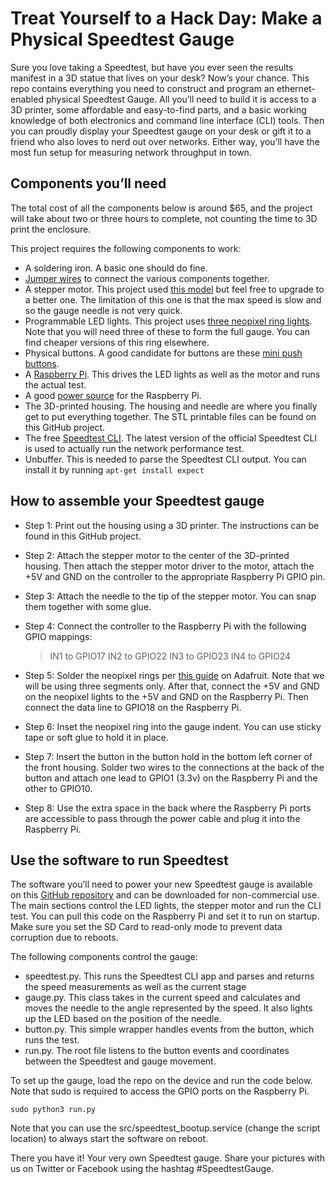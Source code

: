# Treat Yourself to a Hack Day: Make a Physical Speedtest Gauge

Sure you love taking a Speedtest, but have you ever seen the results manifest in a 3D statue that lives on your desk? Now’s your chance. This repo contains everything you need to construct and program an ethernet-enabled physical Speedtest Gauge. All you’ll need to build it is access to a 3D printer, some affordable and easy-to-find parts, and a basic working knowledge of both electronics and command line interface (CLI) tools. Then you can proudly display your Speedtest gauge on your desk or gift it to a friend who also loves to nerd out over networks. Either way, you’ll have the most fun setup for measuring network throughput in town.


## Components you’ll need
The total cost of all the components below is around $65, and the project will take about two or three hours to complete, not counting the time to 3D print the enclosure. 

This project requires the following components to work:

* A soldering iron. A basic one should do fine. 
* [Jumper wires](https://smile.amazon.com/REXQualis-120pcs-Breadboard-Arduino-Raspberry/dp/B072L1XMJR) to connect the various components together.
* A stepper motor. This project used [this model](https://smile.amazon.com/ELEGOO-28BYJ-48-ULN2003-Stepper-Arduino/dp/B01CP18J4A/) but feel free to upgrade to a better one. The limitation of this one is that the max speed is slow and so the gauge needle is not very quick.
* Programmable LED lights. This project uses [three neopixel ring lights](https://www.adafruit.com/product/1768). Note that you will need three of these to form the full gauge. You can find cheaper versions of this ring elsewhere.
* Physical buttons. A good candidate for buttons are these [mini push buttons](https://smile.amazon.com/gp/product/B0752RMB7Q/). 
* A [Raspberry Pi](https://www.adafruit.com/category/105). This drives the LED lights as well as the motor and runs the actual test. 
* A good [power source](https://smile.amazon.com/Raspberry-Power-Supply-Off-Switch/dp/B083JCL6H2) for the Raspberry Pi. 
* The 3D-printed housing. The housing and needle are where you finally get to put everything together. The STL printable files can be found on this GitHub project. 
* The free [Speedtest CLI](https://www.speedtest.net/apps/cli). The latest version of the official Speedtest CLI is used to actually run the network performance test. 
* Unbuffer. This is needed to parse the Speedtest CLI output. You can install it by running ```apt-get install expect```

## How to assemble your Speedtest gauge

* Step 1: Print out the housing using a 3D printer. The instructions can be found in this GitHub project. 

* Step 2: Attach the stepper motor to the center of the 3D-printed housing. Then attach the stepper motor driver to the motor, attach the +5V and GND on the controller to the appropriate Raspberry Pi GPIO pin. 

* Step 3: Attach the needle to the tip of the stepper motor. You can snap them together with some glue. 

* Step 4: Connect the controller to the Raspberry Pi with the following GPIO mappings:

    > IN1 to GPIO17
    > IN2 to GPIO22
    > IN3 to GPIO23
    > IN4 to GPIO24

* Step 5: Solder the neopixel rings per [this guide](https://learn.adafruit.com/neopixel-60-ring-clock/circuit-diagram) on Adafruit. Note that we will be using three segments only. After that, connect the +5V and GND on the neopixel lights to the +5V and GND on the Raspberry Pi. Then connect the data line to GPIO18 on the Raspberry Pi. 

* Step 6: Inset the neopixel ring into the gauge indent. You can use sticky tape or soft glue to hold it in place. 

* Step 7: Insert the button in the button hold in the bottom left corner of the front housing. Solder two wires to the connections at the back of the button and attach one lead to GPIO1 (3.3v) on the Raspberry Pi and the other to GPIO10.

* Step 8: Use the extra space in the back where the Raspberry Pi ports are accessible to pass through the power cable and plug it into the Raspberry Pi. 

## Use the software to run Speedtest

The software you’ll need to power your new Speedtest gauge is available on this [GitHub repository](https://github.com/hashfunction/speedtest-gauge) and can be downloaded for non-commercial use. The main sections control the LED lights, the stepper motor and run the CLI test. You can pull this code on the Raspberry Pi and set it to run on startup. Make sure you set the SD Card to read-only mode to prevent data corruption due to reboots.

The following components control the gauge: 

* speedtest.py. This runs the Speedtest CLI app and parses and returns the speed measurements as well as the current stage
* gauge.py. This class takes in the current speed and calculates and moves the needle to the angle represented by the speed. It also lights up the LED based on the position of the needle. 
* button.py. This simple wrapper handles events from the button, which runs the test. 
* run.py. The root file listens to the button events and coordinates between the Speedtest and gauge movement. 


To set up the gauge, load the repo on the device and run the code below. Note that sudo is required to access the GPIO ports on the Raspberry Pi. 

```sudo python3 run.py```

Note that you can use the src/speedtest_bootup.service (change the script location) to always start the software on reboot. 

There you have it! Your very own Speedtest gauge. Share your pictures with us on Twitter or Facebook using the hashtag #SpeedtestGauge.


